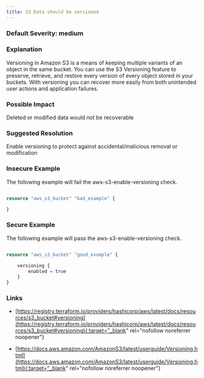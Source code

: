```yaml
---
title: S3 Data should be versioned
---
```


### Default Severity: <span class="severity medium">medium</span>

### Explanation


Versioning in Amazon S3 is a means of keeping multiple variants of an object in the same bucket. 
You can use the S3 Versioning feature to preserve, retrieve, and restore every version of every object stored in your buckets. 
With versioning you can recover more easily from both unintended user actions and application failures.


### Possible Impact
Deleted or modified data would not be recoverable

### Suggested Resolution
Enable versioning to protect against accidental/malicious removal or modification


### Insecure Example

The following example will fail the aws-s3-enable-versioning check.
```terraform

resource "aws_s3_bucket" "bad_example" {

}

```



### Secure Example

The following example will pass the aws-s3-enable-versioning check.
```terraform

resource "aws_s3_bucket" "good_example" {

	versioning {
		enabled = true
	}
}

```



### Links


- [https://registry.terraform.io/providers/hashicorp/aws/latest/docs/resources/s3_bucket#versioning](https://registry.terraform.io/providers/hashicorp/aws/latest/docs/resources/s3_bucket#versioning){:target="_blank" rel="nofollow noreferrer noopener"}

- [https://docs.aws.amazon.com/AmazonS3/latest/userguide/Versioning.html](https://docs.aws.amazon.com/AmazonS3/latest/userguide/Versioning.html){:target="_blank" rel="nofollow noreferrer noopener"}



